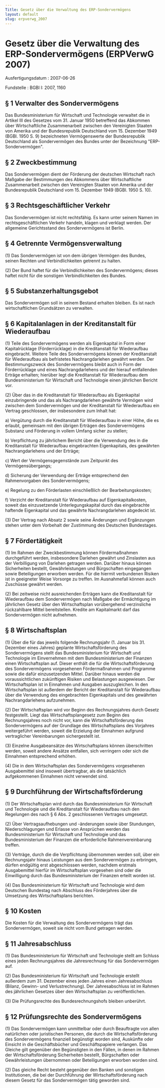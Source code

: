 ```yaml
---
Title: Gesetz über die Verwaltung des ERP-Sondervermögens
layout: default
slug: erpverwg_2007
---
```


# Gesetz über die Verwaltung des ERP-Sondervermögens (ERPVerwG 2007)

Ausfertigungsdatum
:   2007-06-26

Fundstelle
:   BGBl I: 2007, 1160



## § 1 Verwalter des Sondervermögens

Das Bundesministerium für Wirtschaft und Technologie verwaltet die in
Artikel III des Gesetzes vom 31. Januar 1950 betreffend das Abkommen
über Wirtschaftliche Zusammenarbeit zwischen den Vereinigten Staaten
von Amerika und der Bundesrepublik Deutschland vom 15. Dezember 1949
(BGBl. 1950 S. 9) bezeichneten Vermögenswerte der Bundesrepublik
Deutschland als Sondervermögen des Bundes unter der Bezeichnung "ERP-
Sondervermögen".


## § 2 Zweckbestimmung

Das Sondervermögen dient der Förderung der deutschen Wirtschaft nach
Maßgabe der Bestimmungen des Abkommens über Wirtschaftliche
Zusammenarbeit zwischen den Vereinigten Staaten von Amerika und der
Bundesrepublik Deutschland vom 15. Dezember 1949 (BGBl. 1950 S. 10).


## § 3 Rechtsgeschäftlicher Verkehr

Das Sondervermögen ist nicht rechtsfähig. Es kann unter seinem Namen
im rechtsgeschäftlichen Verkehr handeln, klagen und verklagt werden.
Der allgemeine Gerichtsstand des Sondervermögens ist Berlin.


## § 4 Getrennte Vermögensverwaltung

(1) Das Sondervermögen ist von dem übrigen Vermögen des Bundes, seinen
Rechten und Verbindlichkeiten getrennt zu halten.

(2) Der Bund haftet für die Verbindlichkeiten des Sondervermögens;
dieses haftet nicht für die sonstigen Verbindlichkeiten des Bundes.


## § 5 Substanzerhaltungsgebot

Das Sondervermögen soll in seinem Bestand erhalten bleiben. Es ist
nach wirtschaftlichen Grundsätzen zu verwalten.


## § 6 Kapitalanlagen in der Kreditanstalt für Wiederaufbau

(1) Teile des Sondervermögens werden als Eigenkapital in Form einer
Kapitalrücklage (Förderrücklage) in die Kreditanstalt für Wiederaufbau
eingebracht. Weitere Teile des Sondervermögens können der
Kreditanstalt für Wiederaufbau als befristetes Nachrangdarlehen
gewährt werden. Der Bestimmungszweck des Sondervermögens bleibt auch
in Form der Förderrücklage und eines Nachrangdarlehens und der hierauf
entfallenden Erträge erhalten; hierüber legt die Kreditanstalt für
Wiederaufbau dem Bundesministerium für Wirtschaft und Technologie
einen jährlichen Bericht vor.

(2) Über das in die Kreditanstalt für Wiederaufbau als Eigenkapital
einzubringende und das als Nachrangdarlehen gewährte Vermögen wird
zwischen dem Sondervermögen und der Kreditanstalt für Wiederaufbau ein
Vertrag geschlossen, der insbesondere zum Inhalt hat:

a)  Vergütung durch die Kreditanstalt für Wiederaufbau in einer Höhe, die
    es erlaubt, gemeinsam mit den übrigen Erträgen des Sondervermögens
    Substanz und Förderung in vollem Umfang sicher zu stellen;


b)  Verpflichtung zu jährlichem Bericht über die Verwendung des in die
    Kreditanstalt für Wiederaufbau eingebrachten Eigenkapitals, des
    gewährten Nachrangdarlehens und der Erträge;


c)  Wert der Vermögensgegenstände zum Zeitpunkt des Vermögensübergangs;


d)  Sicherung der Verwendung der Erträge entsprechend den Rahmenvorgaben
    des Sondervermögens;


e)  Regelung zu den Förderlasten einschließlich der Bearbeitungskosten;


f)  Verzicht der Kreditanstalt für Wiederaufbau auf Eigenkapitalkosten,
    soweit das einzusetzende Unterlegungskapital durch das eingebrachte
    haftende Eigenkapital und das gewährte Nachrangdarlehen abgedeckt ist.




(3) Der Vertrag nach Absatz 2 sowie seine Änderungen und Ergänzungen
stehen unter dem Vorbehalt der Zustimmung des Deutschen Bundestages.


## § 7 Fördertätigkeit

(1) Im Rahmen der Zweckbestimmung können Fördermaßnahmen durchgeführt
werden, insbesondere Darlehen gewährt und Zinslasten aus der
Verbilligung von Darlehen getragen werden. Darüber hinaus können
Sicherheiten bestellt, Gewährleistungen und Bürgschaften eingegangen
sowie Beteiligungen erworben werden. Für die hiermit verbundenen
Risiken ist in geeigneter Weise Vorsorge zu treffen. Im Ausnahmefall
können auch Zuschüsse gewährt werden.

(2) Bei zeitweise nicht ausreichenden Erträgen kann die Kreditanstalt
für Wiederaufbau dem Sondervermögen nach Maßgabe der Ermächtigung im
jährlichen Gesetz über den Wirtschaftsplan vorübergehend verzinsliche
rückzahlbare Mittel bereitstellen. Kredite am Kapitalmarkt darf das
Sondervermögen nicht aufnehmen.


## § 8 Wirtschaftsplan

(1) Über die für das jeweils folgende Rechnungsjahr (1. Januar bis 31.
Dezember eines Jahres) geplante Wirtschaftsförderung des
Sondervermögens stellt das Bundesministerium für Wirtschaft und
Technologie im Einvernehmen mit dem Bundesministerium der Finanzen
einen Wirtschaftsplan auf. Dieser enthält die für die
Wirtschaftsförderung des Sondervermögens vorgesehenen Fördermaßnahmen
und Programme sowie die dafür einzusetzenden Mittel. Darüber hinaus
werden die voraussichtlichen zukünftigen Risiken und Belastungen
ausgewiesen. Der Wirtschaftsplan ist in Einnahmen und Ausgaben
auszugleichen. In den Wirtschaftsplan ist außerdem der Bericht der
Kreditanstalt für Wiederaufbau über die Verwendung des eingebrachten
Eigenkapitals und des gewährten Nachrangdarlehens aufzunehmen.

(2) Der Wirtschaftsplan wird vor Beginn des Rechnungsjahres durch
Gesetz festgestellt. Liegt das Wirtschaftsplangesetz zum Beginn des
Rechnungsjahres noch nicht vor, kann die Wirtschaftsförderung des
Sondervermögens auf der Grundlage des Wirtschaftsplans des Vorjahres
weitergeführt werden, soweit die Erzielung der Einnahmen aufgrund
vertraglicher Vereinbarungen sichergestellt ist.

(3) Einzelne Ausgabeansätze des Wirtschaftsplans können überschritten
werden, soweit andere Ansätze entfallen, sich verringern oder sich die
Einnahmen entsprechend erhöhen.

(4) Die in dem Wirtschaftsplan des Sondervermögens vorgesehenen
Ausgabemittel sind insoweit übertragbar, als die tatsächlich
aufgekommenen Einnahmen nicht verwendet sind.


## § 9 Durchführung der Wirtschaftsförderung

(1) Der Wirtschaftsplan wird durch das Bundesministerium für
Wirtschaft und Technologie und die Kreditanstalt für Wiederaufbau nach
den Regelungen des nach § 6 Abs. 2 geschlossenen Vertrages umgesetzt.

(2) Über Vertragsaufhebungen und -änderungen sowie über Stundungen,
Niederschlagungen und Erlasse von Ansprüchen werden das
Bundesministerium für Wirtschaft und Technologie und das
Bundesministerium der Finanzen die erforderliche Rahmenvereinbarung
treffen.

(3) Verträge, durch die die Verpflichtung übernommen werden soll, über
ein Rechnungsjahr hinaus Leistungen aus dem Sondervermögen zu
erbringen, dürfen endgültig erst abgeschlossen werden, nachdem
erstmals Ausgabemittel hierfür im Wirtschaftsplan vorgesehen sind oder
die Einwilligung durch das Bundesministerium der Finanzen erteilt
worden ist.

(4) Das Bundesministerium für Wirtschaft und Technologie wird dem
Deutschen Bundestag nach Abschluss des Förderjahres über die Umsetzung
des Wirtschaftsplans berichten.


## § 10 Kosten

Die Kosten für die Verwaltung des Sondervermögens trägt das
Sondervermögen, soweit sie nicht vom Bund getragen werden.


## § 11 Jahresabschluss

(1) Das Bundesministerium für Wirtschaft und Technologie stellt am
Schluss eines jeden Rechnungsjahres die Jahresrechnung für das
Sondervermögen auf.

(2) Das Bundesministerium für Wirtschaft und Technologie erstellt
außerdem zum 31. Dezember eines jeden Jahres einen Jahresabschluss
(Bilanz, Gewinn- und Verlustrechnung). Der Jahresabschluss ist im
Rahmen des jährlichen Gesetzes über den Wirtschaftsplan zu
veröffentlichen.

(3) Die Prüfungsrechte des Bundesrechnungshofs bleiben unberührt.


## § 12 Prüfungsrechte des Sondervermögens

(1) Das Sondervermögen kann unmittelbar oder durch Beauftragte von
allen natürlichen oder juristischen Personen, die durch die
Wirtschaftsförderung des Sondervermögens finanziell begünstigt worden
sind, Auskünfte oder Einsicht in die Geschäftsbücher und
Geschäftspapiere verlangen. Das Gleiche gilt gegenüber den
Begünstigten in den Fällen, in denen im Rahmen der
Wirtschaftsförderung Sicherheiten bestellt, Bürgschaften oder
Gewährleistungen übernommen oder Beteiligungen erworben worden sind.

(2) Das gleiche Recht besteht gegenüber den Banken und sonstigen
Institutionen, die bei der Durchführung der Wirtschaftsförderung nach
diesem Gesetz für das Sondervermögen tätig geworden sind.

